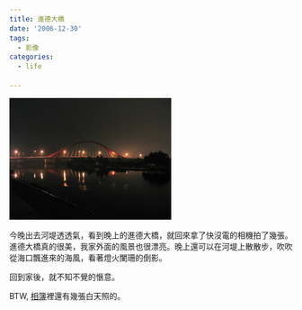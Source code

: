```yaml
---
title: 進德大橋
date: '2006-12-30'
tags:
  - 影像
categories:
  - life

---
```

[![](images/0.JPG)](http://picasaweb.google.com/yurenju/ZqKqBF/photo#5014320586233767378)  
  
今晚出去河堤透透氣，看到晚上的進德大橋，就回來拿了快沒電的相機拍了幾張。進德大橋真的很美，我家外面的風景也很漂亮。晚上還可以在河堤上散散步，吹吹從海口飄進來的海風，看著燈火闌珊的倒影。  
  
回到家後，就不知不覺的愜意。  
  
BTW, [相簿](http://picasaweb.google.com/yurenju/ZqKqBF)裡還有幾張白天照的。